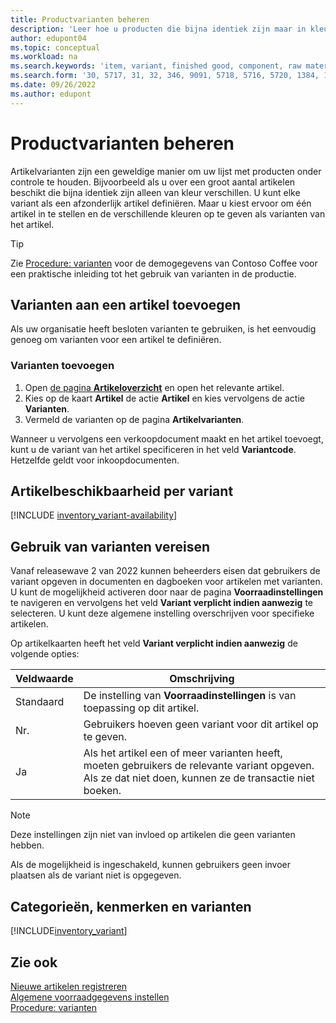```yaml
---
title: Productvarianten beheren
description: 'Leer hoe u producten die bijna identiek zijn maar in kleur, maat of materiaal variëren, als artikelvarianten kunt vastleggen.'
author: edupont04
ms.topic: conceptual
ms.workload: na
ms.search.keywords: 'item, variant, finished good, component, raw material, assembly item, item substitution'
ms.search.form: '30, 5717, 31, 32, 346, 9091, 5718, 5716, 5720, 1384, 1383, 35, 5404, 1378, 5719'
ms.date: 09/26/2022
ms.author: edupont
---
```

# <a name="manage-product-variants"></a>Productvarianten beheren

Artikelvarianten zijn een geweldige manier om uw lijst met producten onder controle te houden. Bijvoorbeeld als u over een groot aantal artikelen beschikt die bijna identiek zijn alleen van kleur verschillen. U kunt elke variant als een afzonderlijk artikel definiëren. Maar u kiest ervoor om één artikel in te stellen en de verschillende kleuren op te geven als varianten van het artikel.  

> [!TIP]
> Zie [Procedure: varianten](contoso-coffee/manufacturing/variants.md) voor de demogegevens van Contoso Coffee voor een praktische inleiding tot het gebruik van varianten in de productie.  

## <a name="add-variants-to-an-item"></a>Varianten aan een artikel toevoegen

Als uw organisatie heeft besloten varianten te gebruiken, is het eenvoudig genoeg om varianten voor een artikel te definiëren.  

### <a name="to-add-variants"></a>Varianten toevoegen

1. Open [de pagina **Artikeloverzicht**](https://businesscentral.dynamics.com/?page=31) en open het relevante artikel.  
2. Kies op de kaart **Artikel** de actie **Artikel** en kies vervolgens de actie **Varianten**.  
3. Vermeld de varianten op de pagina **Artikelvarianten**.  

Wanneer u vervolgens een verkoopdocument maakt en het artikel toevoegt, kunt u de variant van het artikel specificeren in het veld **Variantcode**. Hetzelfde geldt voor inkoopdocumenten.  

## <a name="item-availability-by-variant"></a>Artikelbeschikbaarheid per variant

[!INCLUDE [inventory_variant-availability](includes/inventory_variant-availability.md)]

## <a name="require-use-of-variants"></a>Gebruik van varianten vereisen

Vanaf releasewave 2 van 2022 kunnen beheerders eisen dat gebruikers de variant opgeven in documenten en dagboeken voor artikelen met varianten. U kunt de mogelijkheid activeren door naar de pagina **Voorraadinstellingen** te navigeren en vervolgens het veld **Variant verplicht indien aanwezig** te selecteren. U kunt deze algemene instelling overschrijven voor specifieke artikelen.  

Op artikelkaarten heeft het veld **Variant verplicht indien aanwezig** de volgende opties:

|Veldwaarde |Omschrijving|
|---------|----|
|Standaard| De instelling van **Voorraadinstellingen** is van toepassing op dit artikel.|
|Nr.| Gebruikers hoeven geen variant voor dit artikel op te geven.|
|Ja| Als het artikel een of meer varianten heeft, moeten gebruikers de relevante variant opgeven. Als ze dat niet doen, kunnen ze de transactie niet boeken.|

> [!NOTE]
> Deze instellingen zijn niet van invloed op artikelen die geen varianten hebben.

Als de mogelijkheid is ingeschakeld, kunnen gebruikers geen invoer plaatsen als de variant niet is opgegeven.

## <a name="categories-attributes-and-variants"></a>Categorieën, kenmerken en varianten

[!INCLUDE[inventory_variant](includes/inventory_variant.md)]

## <a name="see-also"></a>Zie ook

[Nieuwe artikelen registreren](inventory-how-register-new-items.md)  
[Algemene voorraadgegevens instellen](inventory-how-setup-general.md)  
[Procedure: varianten](contoso-coffee/manufacturing/variants.md)  
